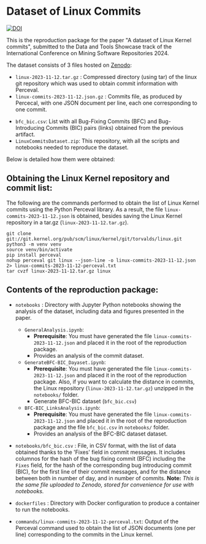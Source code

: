 # Dataset of Linux Commits

[![DOI](https://zenodo.org/badge/DOI/10.5281/zenodo.10278756.svg)](https://doi.org/10.5281/zenodo.10278756)

This is the reproduction package for the paper "A dataset of Linux Kernel commits", submitted to the Data and Tools Showcase track of the International Conference on Mining Software Repositories 2024.

The dataset consists of 3 files hosted on [Zenodo](https://doi.org/10.5281/zenodo.10278756):
* `linux-2023-11-12.tar.gz` : Compressed directory (using tar) of the linux git repository which was used to obtain commit information with Perceval.
* `linux-commits-2023-11-12.json.gz` : Commits file, as produced by Percecal, with one JSON document per line, each one corresponding to one commit.
- `bfc_bic.csv`: List with all Bug-Fixing Commits (BFC) and Bug-Introducing Commits (BIC) pairs (links) obtained from the previous artifact.
- `LinuxCommitsDataset.zip`: This repository, with all the scripts and notebooks needed to reproduce the dataset.

Below is detailed how them were obtained:

## Obtaining the Linux Kernel repository and commit list:

The following are the commands performed to obtain the list of Linux Kernel commits using the Python Perceval library. As a result, the file `linux-commits-2023-11-12.json` is obtained, besides saving the Linux Kernel repository in a tar.gz (`linux-2023-11-12.tar.gz`).

```commandline
git clone git://git.kernel.org/pub/scm/linux/kernel/git/torvalds/linux.git
python3 -m venv venv
source venv/bin/activate
pip install perceval
nohup perceval git linux --json-line -o linux-commits-2023-11-12.json 2> linux-commits-2023-11-12-perceval.txt
tar cvzf linux-2023-11-12.tar.gz linux
```

## Contents of the reproduction package:

*  `notebooks` : Directory with Jupyter Python notebooks showing the analysis of the dataset, including data and figures presented in the paper.
    * `GeneralAnalysis.ipynb`:
        * **Prerequisite**: You must have generated the file `linux-commits-2023-11-12.json` and placed it in the root of the reproduction package.
        * Provides an analysis of the commit dataset.
    * `GenerateBFC-BIC_Dayaset.ipynb`:
        * **Prerequisite**: You must have generated the file `linux-commits-2023-11-12.json` and placed it in the root of the reproduction package. Also, if you want to calculate the distance in commits, the Linux repository (`linux-2023-11-12.tar.gz`) unzipped in the `notebooks/` folder.
        * Generate BFC-BIC dataset (`bfc_bic.csv`)
    * `BFC-BIC_LinksAnalysis.ipynb`:
        * **Prerequisite**: You must have generated the file `linux-commits-2023-11-12.json` and placed it in the root of the reproduction package and the file `bfc_bic.csv` in `notebooks/` folder.
        * Provides an analysis of the BFC-BIC dataset dataset.    

* `notebooks/bfc_bic.csv` : File, in CSV format, with the list of data obtained thanks to the 'Fixes' field in commit messages. It includes columnos for the hash of the bug fixing commit (BFC) including the `Fixes` field, for the hash of the corresponding bug introducing commit (BIC), for the first line of their commit messages, and for the distance between both in number of day, and in number of commits.
**Note:** *This is the same file uploaded to Zenodo, stored for convenience for use with notebooks.*

* `dockerfiles` : Directory with Docker configuration to produce a container to run the notebooks.

* `commands/linux-commits-2023-11-12-perceval.txt`: Output of the Perceval command used to obtain the list of JSON documents (one per line) corresponding to the commits in the Linux kernel.